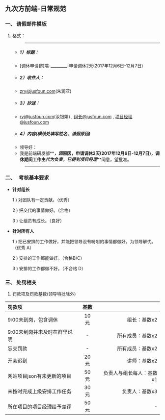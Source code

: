 ## 九次方前端-日常规范

### 一、   请假邮件模板
1.  格式：

     > ---
     + ##### 1）**标题：**
     + [调休申请]前端-**________**-申请调休2天(2017年12月6日-12月7日)
     + ##### 2）**收件人：**
     + zry@jusfoun.com(朱润亚)
     + ##### 3）**抄送：**
     + ryj@jusfoun.com(汝银娟) , 组长@jusfoun.com , 项目经理@jusfoun.com
     + ##### 4）内容(横线处填写姓名、请假原因)
     + 领导好：
     + 我是前端研发部**_______**，因**_______**原因，申请调休2天(2017年12月6日-12月7日)，调休期间工作由**_______**代为负责，已得到项目经理**_______**同意，望批准。
     > ---

### 二、   考核基本要求
* **针对组长**

    1 ) 对团队有一定贡献。（优秀）

    2 ) 把交代的事情做好。（合格）

    3 ) 让组员有成长。（良好）

* **针对所有人**
 
    1 ) 把已安排的工作做好，并能把领导没有吩咐的事情都做好，为领导解忧。（优秀 A）

    2 ) 安排的工作都能做好。（合格B/C）

    3 ) 安排的工作都做不好。（不合格 D）

### 三、   处罚相关
1.  罚款项及罚款基数(领导特批除外)

| 罚款项 | 基数 |    |
|:------------------------ |:-----:|----------:|
| 9:00未到岗，包含调休 | 10元 | 组长：基数x2 |
| 9:00未到岗并未及时在群里说明 |  -  | 所有成员：基数x2 |
| 忘交罚款 |  -  | 所有成员：基数x2 |
| 开会迟到 | 20元 | 讲师：基数x2 |
| 网站项目json有未更新的项目 | 50元 | 负责人与组长每人：基数x1 |
| 未按时完成上级安排工作任务 | 30元 | 负责人：基数x3 |
| 所在项目的项目经理给予差评 | 50元 |  -  |



 


